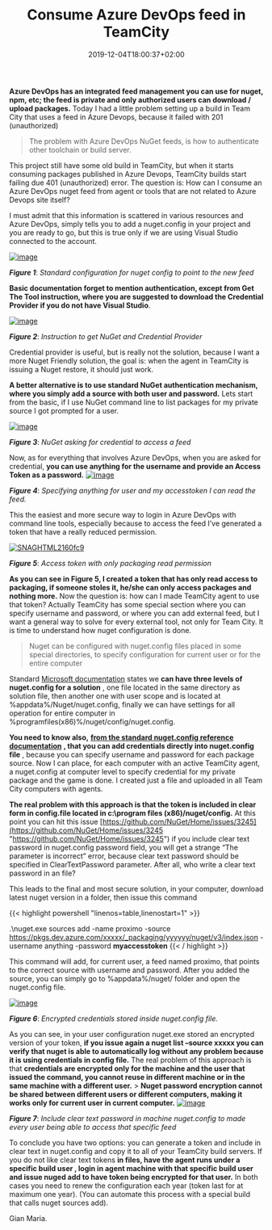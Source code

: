 ﻿---
title: "Consume Azure DevOps feed in TeamCity"
description: ""
date: 2019-12-04T18:00:37+02:00
draft: false
tags: [build]
categories: [Azure DevOps]
---
 **Azure DevOps has an integrated feed management you can use for nuget, npm, etc; the feed is private and only authorized users can download / upload packages.** Today I had a little problem setting up a build in Team City that uses a feed in Azure Devops, because it failed with 201 (unauthorized)

> The problem with Azure DevOps NuGet feeds, is how to authenticate other toolchain or build server.

This project still have some old build in TeamCity, but when it starts consuming packages published in Azure Devops, TeamCity builds start failing due 401 (unauthorized) error. The question is: How can I consume an Azure DevOps nuget feed from agent or tools that are not related to Azure Devops site itself?

I must admit that this information is scattered in various resources and Azure DevOps, simply tells you to add a nuget.config in your project and you are ready to go, but this is true only if we are using Visual Studio connected to the account.

[![image](http://www.codewrecks.com/blog/wp-content/uploads/2019/12/image_thumb-1.png "image")](http://www.codewrecks.com/blog/wp-content/uploads/2019/12/image-1.png)

 ***Figure 1***: *Standard configuration for nuget config to point to the new feed*

 **Basic documentation forget to mention authentication, except from Get The Tool instruction, where you are suggested to download the Credential Provider if you do not have Visual Studio**.

[![image](http://www.codewrecks.com/blog/wp-content/uploads/2019/12/image_thumb-2.png "image")](http://www.codewrecks.com/blog/wp-content/uploads/2019/12/image-2.png)

 ***Figure 2***: *Instruction to get NuGet and Credential Provider*

Credential provider is useful, but is really not the solution, because I want a more Nuget Friendly solution, the goal is: when the agent in TeamCity is issuing a Nuget restore, it should just work.

 **A better alternative is to use standard NuGet authentication mechanism, where you simply add a source with both user and password.** Lets start from the basic, if I use NuGet command line to list packages for my private source I got prompted for a user.

[![image](http://www.codewrecks.com/blog/wp-content/uploads/2019/12/image_thumb-3.png "image")](http://www.codewrecks.com/blog/wp-content/uploads/2019/12/image-3.png)

 ***Figure 3***: *NuGet asking for credential to access a feed*

Now, as for everything that involves Azure DevOps, when you are asked for credential,  **you can use anything for the username and provide an Access Token as a password.** [![image](http://www.codewrecks.com/blog/wp-content/uploads/2019/12/image_thumb-4.png "image")](http://www.codewrecks.com/blog/wp-content/uploads/2019/12/image-4.png)

 ***Figure 4***: *Specifying anything for user and my accesstoken I can read the feed.*

This the easiest and more secure way to login in Azure DevOps with command line tools, especially because to access the feed I’ve generated a token that have a really reduced permission.

[![SNAGHTML2160fc9](http://www.codewrecks.com/blog/wp-content/uploads/2019/12/SNAGHTML2160fc9_thumb.png "SNAGHTML2160fc9")](http://www.codewrecks.com/blog/wp-content/uploads/2019/12/SNAGHTML2160fc9.png)

 ***Figure 5***: *Access token with only packaging read permission*

 **As you can see in Figure 5, I created a token that has only read access to packaging, if someone stoles it, he/she can only access packages and nothing more.** Now the question is: how can I made TeamCity agent to use that token? Actually TeamCity has some special section where you can specify username and password, or where you can add external feed, but I want a general way to solve for every external tool, not only for Team City. It is time to understand how nuget configuration is done.

> Nuget can be configured with nuget.config files placed in some special directories, to specify configuration for current user or for the entire computer

Standard [Microsoft documentation](https://docs.microsoft.com/en-us/nuget/consume-packages/configuring-nuget-behavior) states we **can have three levels of nuget.config for a solution** , one file located in the same directory as solution file, then another one with user scope and is located at %appdata%/Nuget/nuget.config, finally we can have settings for all operation for entire computer in %programfiles(x86)%/nuget/config/nuget.config.

 **You need to know also,** [**from the standard nuget.config reference documentation**](https://docs.microsoft.com/en-us/nuget/reference/nuget-config-file) **, that you can add credentials directly into nuget.config file** , because you can specify username and password for each package source. Now I can place, for each computer with an active TeamCity agent, a nuget.config at computer level to specify credential for my private package and the game is done. I created just a file and uploaded in all Team City computers with agents.

 **The real problem with this approach is that the token is included in clear form in config.file located in c:\program files (x86)/nuget/config.** At this point you can hit this issue [https://github.com/NuGet/Home/issues/3245](https://github.com/NuGet/Home/issues/3245 "https://github.com/NuGet/Home/issues/3245") if you include clear text password in nuget.config password field, you will get a strange “The parameter is incorrect” error, because clear text password should be specified in ClearTextPassword parameter. After all, who write a clear text password in an file?

This leads to the final and most secure solution, in your computer, download latest nuget version in a folder, then issue this command

{{< highlight powershell "linenos=table,linenostart=1" >}}


.\nuget.exe sources add -name proximo
  -source https://pkgs.dev.azure.com/xxxxx/_packaging/yyyyyy/nuget/v3/index.json 
  -username anything 
  -password  **myaccesstoken** {{< / highlight >}}

This command will add, for current user, a feed named proximo, that points to the correct source with username and password. After you added the source, you can simply go to %appdata%/nuget/ folder and open the nuget.config file.

[![image](http://www.codewrecks.com/blog/wp-content/uploads/2019/12/image_thumb-6.png "image")](http://www.codewrecks.com/blog/wp-content/uploads/2019/12/image-6.png)

 ***Figure 6***: *Encrypted credentials stored inside nuget.config file.*

As you can see, in your user configuration nuget.exe stored an encrypted version of your token,  **if you issue again a nuget list –source xxxxx you can verify that nuget is able to automatically log without any problem because it is using credentials in config file.** The real problem of this approach is that  **credentials are encrypted only for the machine and the user that issued the command, you cannot reuse in different machine or in the same machine with a different user.** >  **Nuget password encryption cannot be shared between different users or different computers, making it works only for current user in current computer.** [![image](http://www.codewrecks.com/blog/wp-content/uploads/2019/12/image_thumb-7.png "image")](http://www.codewrecks.com/blog/wp-content/uploads/2019/12/image-7.png)

 ***Figure 7***: *Include clear text password in machine nuget.config to made every user being able to access that specific feed*

To conclude you have two options: you can generate a token and include in clear text in nuget.config and copy it to all of your TeamCity build servers. If you do not like clear text tokens **in files, have the agent runs under a specific build user , login in agent machine with that specific build user  and issue nuged add to have token being encrypted for that user.** In both cases you need to renew the configuration each year (token last for at maximum one year). (You can automate this process with a special build that calls nuget sources add).

Gian Maria.
